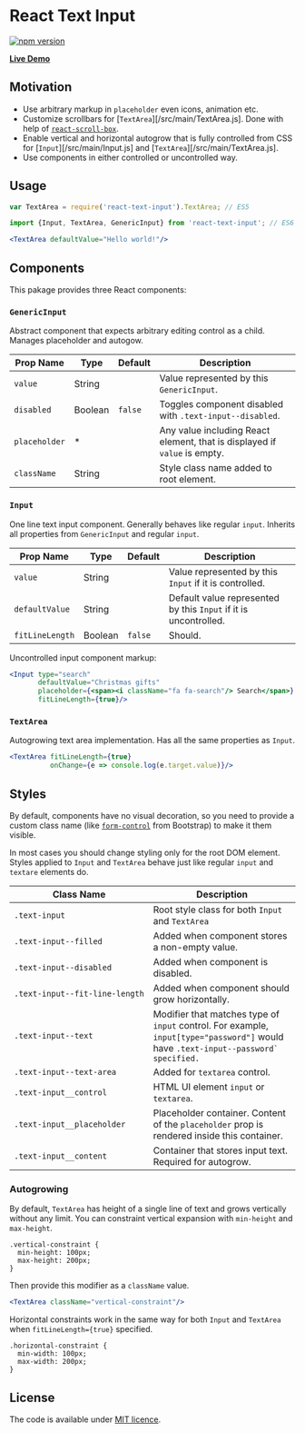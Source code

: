 # React Text Input

[![npm version](https://badge.fury.io/js/react-text-input.svg)](https://www.npmjs.com/package/react-text-input)

[**Live Demo**](http://smikhalevski.github.io/react-text-input/)

## Motivation

- Use arbitrary markup in `placeholder` even icons, animation etc.
- Customize scrollbars for [`TextArea`][/src/main/TextArea.js]. Done with help of [`react-scroll-box`](http://github.com/smikhalevski/react-scroll-box).
- Enable vertical and horizontal autogrow that is fully controlled from CSS for [`Input`][/src/main/Input.js] and [`TextArea`][/src/main/TextArea.js].
- Use components in either controlled or uncontrolled way.

## Usage

```jsx
var TextArea = require('react-text-input').TextArea; // ES5

import {Input, TextArea, GenericInput} from 'react-text-input'; // ES6

<TextArea defaultValue="Hello world!"/>
```

## Components

This pakage provides three React components:

### `GenericInput`

Abstract component that expects arbitrary editing control as a child. Manages placeholder and autogow.

Prop Name | Type | Default | Description
--- | --- | --- | ---
`value` | String | | Value represented by this `GenericInput`.
`disabled` | Boolean | `false` | Toggles component disabled with `.text-input--disabled`.
`placeholder` | * | | Any value including React element, that is displayed if `value` is empty.
`className` | String | | Style class name added to root element.

### `Input`

One line text input component. Generally behaves like regular `input`. Inherits all properties from `GenericInput` and regular `input`.

Prop Name | Type | Default | Description
--- | --- | --- | ---
`value` | String | | Value represented by this `Input` if it is controlled. 
`defaultValue` | String | | Default value represented by this `Input` if it is uncontrolled.
`fitLineLength` | Boolean | `false` | Should.

Uncontrolled input component markup:

```jsx
<Input type="search"
       defaultValue="Christmas gifts"
       placeholder={<span><i className="fa fa-search"/> Search</span>}
       fitLineLength={true}/>
```

### `TextArea`

Autogrowing text area implementation. Has all the same properties as `Input`.

```jsx
<TextArea fitLineLength={true}
          onChange={e => console.log(e.target.value)}/>
```

## Styles

By default, components have no visual decoration, so you need to provide a custom class name (like [`form-control`](http://getbootstrap.com/css/#forms) from Bootstrap) to make it them visible.

In most cases you should change styling only for the root DOM element. Styles applied to `Input` and `TextArea` behave just like regular `input` and `textare` elements do.

Class Name | Description
--- | ---
<code>.text-input</code> | Root style class for both `Input` and `TextArea`
<code>.text-input--filled</code> | Added when component stores a non-empty value.
<code>.text-input--disabled</code> | Added when component is disabled.
<code>.text&#8209;input&#8209;&#8209;fit&#8209;line&#8209;length</code> | Added when component should grow horizontally.
<code>.text-input--text</code> | Modifier that matches type of `input` control. For example, `input[type="password"]` would have <code>.text-input--password` specified.
<code>.text-input--text-area</code> | Added for `textarea` control.
<code>.text-input__control</code> | HTML UI element `input` or `textarea`.
<code>.text-input__placeholder</code> | Placeholder container. Content of the `placeholder` prop is rendered inside this container.
<code>.text-input__content</code> | Container that stores input text. Required for autogrow.

### Autogrowing

By default, `TextArea` has height of a single line of text and grows vertically without any limit. You can constraint vertical expansion with `min-height` and `max-height`.

```less
.vertical-constraint {
  min-height: 100px;
  max-height: 200px;
}
```

Then provide this modifier as a `className` value.

```jsx
<TextArea className="vertical-constraint"/>
```

Horizontal constraints work in the same way for both `Input` and `TextArea` when `fitLineLength={true}` specified.

```less
.horizontal-constraint {
  min-width: 100px;
  max-width: 200px;
}
```

## License

The code is available under [MIT licence](LICENSE.txt).
